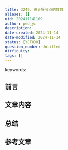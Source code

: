 ```yaml
---
title: 3249. 统计好节点的数目
aliases: []
uid: 202411141109
author: ped_yc
description: 
date-created: 2024-11-14
date-modified: 2024-11-14
status: [YCTODO]
question_number: Untitled
difficulty: 
tags: []
---
```


keywords:

## 前言

## 文章内容

## 总结

## 参考文章
